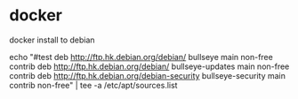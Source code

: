 # docker
docker install to debian


echo "#test
deb http://ftp.hk.debian.org/debian/ bullseye main non-free contrib
deb http://ftp.hk.debian.org/debian/ bullseye-updates main non-free contrib
deb http://ftp.hk.debian.org/debian-security bullseye-security main contrib non-free" | tee -a /etc/apt/sources.list
